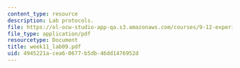 ```yaml
---
content_type: resource
description: Lab protocols.
file: https://ol-ocw-studio-app-qa.s3.amazonaws.com/courses/9-12-experimental-molecular-neurobiology-fall-2006/4945221acea60677b5db46dd1476952d_week11_lab09.pdf
file_type: application/pdf
resourcetype: Document
title: week11_lab09.pdf
uid: 4945221a-cea6-0677-b5db-46dd1476952d
---
```


